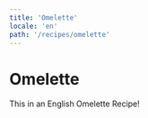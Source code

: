 ```yaml
---
title: 'Omelette'
locale: 'en'
path: '/recipes/omelette'
---
```


# Omelette

This in an English Omelette Recipe!
